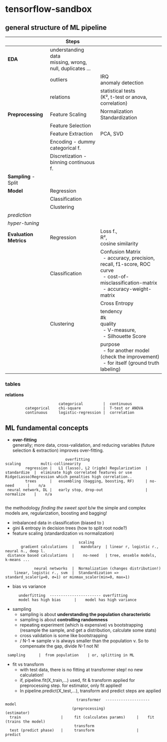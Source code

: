 # tensorflow-sandbox




## general structure of ML pipeline

|                        | **Steps**                                                    |                                                                                                                                                                     |
|------------------------|--------------------------------------------------------------|---------------------------------------------------------------------------------------------------------------------------------------------------------------------| 
| **EDA**                | understanding data <br/>missing, wrong, null, duplicates ... |                                                                                                                                                                     | 
|                        | outliers                                                     | IRQ <br/> anomaly detection                                                                                                                                         |
|                        | relations                                                    | statistical tests <br/> (K², t-test or anova, correlation)                                                                                                          | 
| **Preprocessing**      | Feature Scaling                                              | Normalization <br/> Standardization                                                                                                                                 |
|                        | Feature Selection                                            |                                                                                                                                                                     |
|                        | Feature Extraction                                           | PCA, SVD                                                                                                                                                            |
|                        | Encoding - dummy categorical f.                              |                                                                                                                                                                     | 
|                        | Discretization - binning continuous f.                       |                                                                                                                                                                     |
| **Sampling** - Split   |                                                              |                                                                                                                                                                     |
| **Model**              | Regression                                                   |                                                                                                                                                                     |     
|                        | Classification                                               |                                                                                                                                                                     |    
|                        | Clustering                                                   |                                                                                                                                                                     |     
| _prediction_           |                                                              |                                                                                                                                                                     |
| _hyper-tuning_         |                                                              |                                                                                                                                                                     |
| **Evaluation Metrics** | Regression                                                   | Loss f., <br/>R², <br/>cosine similarity                                                                                                                            |
|                        | Classification                                               | Confusion Matrix <br/>&nbsp; - accuracy, precision, recall, f1-score, ROC curve <br/>&nbsp; - cost-of-misclassification-matrix <br/>&nbsp; - accuracy-weight-matrix | 
|                        |                                                              | Cross Entropy                                                                                                                                                       |
|                        | Clustering                                                   | tendency <br/>#k <br/> quality <br/>&nbsp; - V-measure, <br/>&nbsp; - Silhouette Score                                                                              |
|                        |                                                              | purpose <br/>&nbsp; - for another model (check the improvement) <br/>&nbsp; - for itself (ground truth labeling)                                                    |


### tables

**relations**
```statistical tests
                        categorical         |  continuous
         categorical    chi-square          |  T-test or ANOVA
         continuous     logistic-regression |  correlation
```

## ML fundamental concepts

- **over-fitting**</br>
generally; more data, cross-validation, and reducing variables (future selection & extraction) improves over-fitting.

```
                           overfitting                            scaling         multi-collinearity
         regression |   L1 (lasso), L2 (rigde) Regularization  | standardize  |  eliminate high correlated features or use Ridge(Lasso)Regression which penalties high correlation..
         trees      |   ensembling (bagging, boosting, RF)     | no-need      |    n/a
 neural network, DL |   early stop, drop-out                   | normalize    |    n/a
         
```
the methodology _finding the sweet spot_ b/w the simple and complex models are, regularization, boosting and bagging!

- imbalanced data in classification (biased to )
- gini & entropy in decision trees (how to split root node?)
- feature scaling (standardization vs normalization)
```
                                 scaling     
       gradient calculations  |   mandotary  | linear r, logistic r., neural n., deep l.
 distance based calculations  |    no-need   | tree, enseble models, k-means ...
 
             neural networks  |  Normalization (changes distribution!)
    linear, logistic r., svm  |  Standardization => standard_scaler(μ=0, σ=1) or minmax_scaler(min=0, max=1)   
```
- bias vs variance
```
      underfitting  ----------------------- overfitting
      model has high bias      |    model has high variance
```

- sampling  
  - sampling is about **understanding the population characteristic**
  - sampling is about **controlling randomness**
  - repeating experiment (which is expensive) vs bootstrapping (resample the sample, and get a distribution, calculate some stats)
  - cross validation is some like bootstrapping
  - / N-1 => sample ν is always smaller than the population ν. So to compensate the gap, divide N-1 not N! 
``` two critical concepts
 sampling      |  from population    | or, splitting in ML
```

- fit vs transform<br>
    - with test data, there is no fitting at transformer step! no new calculation!
    - if, pipeline.fit(X_train,...) used, fit & transform applied for preprocessing step. for estimator, only fit applied!
    - In pipeline.predict(X_test,...), transform and predict steps are applied

```
                                transformer  --------------------  model
                              (preprocessing)                   (estimator)     
  train                  |     fit (calculates params)     |    fit (trains the model)
                               transform 
  test (predict phase)   |     transform                   |    predict
  
  
```